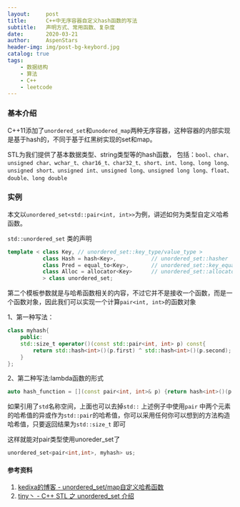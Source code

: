 ```yaml
---
layout:     post
title:      C++中无序容器自定义hash函数的写法
subtitle:   声明方式、常用函数、复杂度
date:       2020-03-21
author:     AspenStars
header-img: img/post-bg-keybord.jpg
catalog: true
tags:
    - 数据结构
    - 算法
    - C++
    - leetcode
---
```


### 基本介绍
C++11添加了`unordered_set`和`unodered_map`两种无序容器，这种容器的内部实现是基于hash的，不同于基于红黑树实现的set和map。

STL为我们提供了基本数据类型、string类型等的hash函数，
包括：`bool、char、unsigned char、wchar_t、char16_t、char32_t、short、int、long、long long、unsigned short、unsigned int、unsigned long、unsigned long long、float、double、long double`

### 实例
本文以`unordered_set<std::pair<int, int>>`为例，讲述如何为类型自定义哈希函数。

`std::unordered_set` 类的声明

```c++
template < class Key, // unordered_set::key_type/value_type >
           class Hash = hash<Key>,           // unordered_set::hasher
           class Pred = equal_to<Key>,       // unordered_set::key_equal
           class Alloc = allocator<Key>      // unordered_set::allocator_type
           > class unordered_set;
```

第二个模板参数就是与哈希函数相关的内容，不过它并不是接收一个函数，而是一个函数对象，因此我们可以实现一个计算`pair<int, int>`的函数对象

1、第一种写法：
```c++
class myhash{
    public:
    std::size_t operator()(const std::pair<int, int> p) const{
        return std::hash<int>()(p.first) ^ std::hash<int>()(p.second);
    }
};
```

2、第二种写法:lambda函数的形式
```c++
auto hash_function = [](const pair<int, int>& p) {return hash<int>()(p.first) ^ hash<int>()(p.second);};
```

如果引用了`std`名称空间，上面也可以去掉`std::`
上述例子中使用`pair` 中两个元素的哈希值的异或作为`std::pair`的哈希值，你可以采用任何你可以想到的方法构造哈希值，只要返回结果为`std::size_t` 即可

这样就能对pair类型使用unoreder_set了
```c++
unordered_set<pair<int,int>, myhash> us;
```

#### 参考资料
1. [kedixa的博客 - unordered_set/map自定义哈希函数](https://blog.kedixa.top/2017/cpp-user-defined-hash/)
2. [tiny丶 - C++ STL 之 unordered_set 介绍](https://blog.csdn.net/vevenlcf/article/details/51743058)